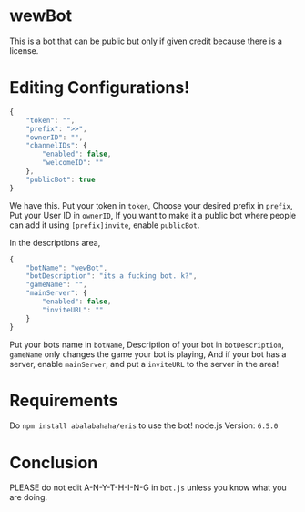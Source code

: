 # wewBot
This is a bot that can be public but only if given credit because there is a license.

# Editing Configurations!
```js
{
	"token": "",
	"prefix": ">>",
	"ownerID": "",
	"channelIDs": {
		"enabled": false,
		"welcomeID": ""
	},
	"publicBot": true
}
``` 
We have this.
Put your token in `token`, Choose your desired prefix in `prefix`, Put your User ID in `ownerID`, If you want to make it a public bot where people can add it using `[prefix]invite`, enable `publicBot`.

In the descriptions area,
```js
{
	"botName": "wewBot",
	"botDescription": "its a fucking bot. k?",
	"gameName": "",
	"mainServer": {
		"enabled": false,
		"inviteURL": ""
	}
}
```
Put your bots name in `botName`, Description of your bot in `botDescription`, `gameName` only changes the game your bot is playing, And if your bot has a server, enable `mainServer`, and put a `inviteURL` to the server in the area!

# Requirements
Do `npm install abalabahaha/eris` to use the bot!
node.js Version: `6.5.0`


# Conclusion
PLEASE do not edit A-N-Y-T-H-I-N-G in `bot.js` unless you know what you are doing.
